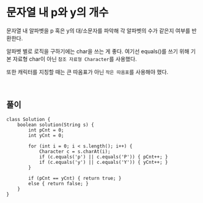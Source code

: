 # 문자열 내 p와 y의 개수
문자열 내 알파벳을 p 혹은 y의 대/소문자를 파악해 각 알파벳의 수가 같은지 여부를 반환한다.

알파벳 별로 로직을 구하기에는 char을 쓰는 게 좋다.
여기선 equals()를 쓰기 위해 기본 자료형 char이 아닌 `참조 자료형 Character`를 사용했다.

또한 캐릭터를 지칭할 때는 큰 따옴표가 아닌 `작은 따옴표`를 사용해야 했다.

<br>

## 풀이
```
class Solution {
    boolean solution(String s) {
        int pCnt = 0;
        int yCnt = 0;

        for (int i = 0; i < s.length(); i++) {
            Character c = s.charAt(i);
            if (c.equals('p') || c.equals('P')) { pCnt++; }
            if (c.equals('y') || c.equals('Y')) { yCnt++; }
        }
        
        if (pCnt == yCnt) { return true; } 
        else { return false; }
    }
}
```
